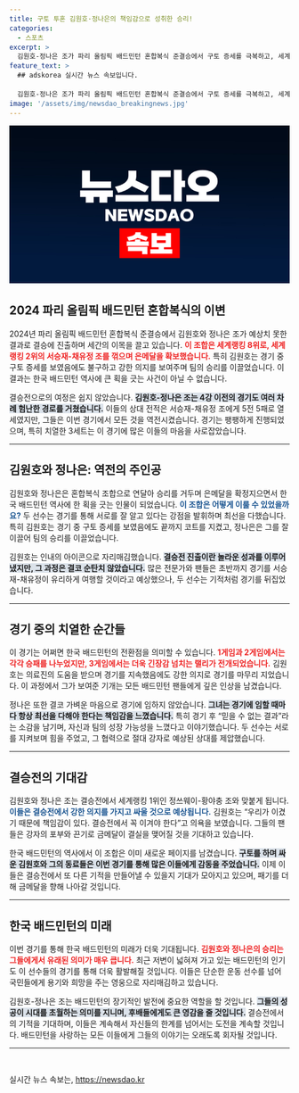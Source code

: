 ```yaml
---
title: 구토 투혼 김원호·정나은의 책임감으로 성취한 승리!
categories:
  - 스포츠
excerpt: >
  김원호-정나은 조가 파리 올림픽 배드민턴 혼합복식 준결승에서 구토 증세를 극복하고, 세계랭킹 2위 조를 제치고 결승에 진출! 16년 만의 메달 도전에서 역전의 드라마가 펼쳐졌다.
feature_text: >
  ## adskorea 실시간 뉴스 속보입니다.

  김원호-정나은 조가 파리 올림픽 배드민턴 혼합복식 준결승에서 구토 증세를 극복하고, 세계랭킹 2위 조를 제치고 결승에 진출! 16년 만의 메달 도전에서 역전의 드라마가 펼쳐졌다.
image: '/assets/img/newsdao_breakingnews.jpg'
---
```


<p><img src="/assets/img/newsdao_breakingnews.jpg" alt="adskorea 속보" /></p>

<h2 data-ke-size="size26">2024 파리 올림픽 배드민턴 혼합복식의 이변</h2>

<p data-ke-size="size16">2024년 파리 올림픽 배드민턴 혼합복식 준결승에서 김원호와 정나은 조가 예상치 못한 결과로 결승에 진출하며 세간의 이목을 끌고 있습니다. <b><span style="color: #ee2323;">이 조합은 세계랭킹 8위로, 세계랭킹 2위의 서승재-채유정 조를 꺾으며 은메달을 확보했습니다.</span></b> 특히 김원호는 경기 중 구토 증세를 보였음에도 불구하고 강한 의지를 보여주며 팀의 승리를 이끌었습니다. 이 결과는 한국 배드민턴 역사에 큰 획을 긋는 사건이 아닐 수 없습니다.</p>

<p data-ke-size="size16">결승전으로의 여정은 쉽지 않았습니다. <b><span style="background-color: #21538527;">김원호-정나은 조는 4강 이전의 경기도 여러 차례 험난한 경로를 거쳤습니다.</span></b> 이들의 상대 전적은 서승재-채유정 조에게 5전 5패로 열세였지만, 그들은 이번 경기에서 모든 것을 역전시켰습니다. 경기는 팽팽하게 진행되었으며, 특히 치열한 3세트는 이 경기에 많은 이들의 마음을 사로잡았습니다.</p>

<hr>

<h2 data-ke-size="size26">김원호와 정나은: 역전의 주인공</h2>

<p data-ke-size="size16">김원호와 정나은은 혼합복식 조합으로 연달아 승리를 거두며 은메달을 확정지으면서 한국 배드민턴 역사에 한 획을 긋는 인물이 되었습니다. <b><span style="color: #1a5490;">이 조합은 어떻게 이룰 수 있었을까요?</span></b> 두 선수는 경기를 통해 서로를 잘 알고 있다는 강점을 발휘하며 최선을 다했습니다. 특히 김원호는 경기 중 구토 증세를 보였음에도 끝까지 코트를 지켰고, 정나은은 그를 잘 이끌어 팀의 승리를 이끌었습니다.</p>

<p data-ke-size="size16">김원호는 인내의 아이콘으로 자리매김했습니다. <b><span style="background-color: #21538527;">결승전 진출이란 놀라운 성과를 이루어냈지만, 그 과정은 결코 순탄치 않았습니다.</span></b> 많은 전문가와 팬들은 초반까지 경기를 서승재-채유정이 유리하게 여행할 것이라고 예상했으나, 두 선수는 기적처럼 경기를 뒤집었습니다.</p>

<hr>

<h2 data-ke-size="size26">경기 중의 치열한 순간들</h2>

<p data-ke-size="size16">이 경기는 어쩌면 한국 배드민턴의 전환점을 의미할 수 있습니다. <b><span style="color: #ee2323;">1게임과 2게임에서는 각각 승패를 나누었지만, 3게임에서는 더욱 긴장감 넘치는 랠리가 전개되었습니다.</span></b> 김원호는 의료진의 도움을 받으며 경기를 지속했음에도 강한 의지로 경기를 마무리 지었습니다. 이 과정에서 그가 보여준 기개는 모든 배드민턴 팬들에게 깊은 인상을 남겼습니다.</p>

<p data-ke-size="size16">정나은 또한 결코 가벼운 마음으로 경기에 임하지 않았습니다. <b><span style="background-color: #21538527;">그녀는 경기에 임할 때마다 항상 최선을 다해야 한다는 책임감을 느꼈습니다.</span></b> 특히 경기 후 “믿을 수 없는 결과”라는 소감을 남기며, 자신과 팀의 성장 가능성을 느꼈다고 이야기했습니다. 두 선수는 서로를 지켜보며 힘을 주었고, 그 협력으로 절대 강자로 예상된 상대를 제압했습니다.</p>

<hr>

<h2 data-ke-size="size26">결승전의 기대감</h2>

<p data-ke-size="size16">김원호와 정나은 조는 결승전에서 세계랭킹 1위인 정쓰웨이-황야충 조와 맞붙게 됩니다. <b><span style="color: #1a5490;">이들은 결승전에서 강한 의지를 가지고 싸울 것으로 예상됩니다.</span></b> 김원호는 “우리가 이겼기 때문에 책임감이 있다. 결승전에서 꼭 이겨야 한다”고 의욕을 보였습니다. 그들의 팬들은 강자의 포부와 끈기로 금메달이 결실을 맺어질 것을 기대하고 있습니다.</p>

<p data-ke-size="size16">한국 배드민턴의 역사에서 이 조합은 이미 새로운 페이지를 남겼습니다. <b><span style="background-color: #21538527;">구토를 하며 싸운 김원호와 그의 동료들은 이번 경기를 통해 많은 이들에게 감동을 주었습니다.</span></b> 이제 이들은 결승전에서 또 다른 기적을 만들어낼 수 있을지 기대가 모아지고 있으며, 패기를 더해 금메달을 향해 나아갈 것입니다.</p>

<hr>

<h2 data-ke-size="size26">한국 배드민턴의 미래</h2>

<p data-ke-size="size16">이번 경기를 통해 한국 배드민턴의 미래가 더욱 기대됩니다. <b><span style="color: #ee2323;">김원호와 정나은의 승리는 그들에게서 유래된 의미가 매우 큽니다.</span></b> 최근 저변이 넓혀져 가고 있는 배드민턴의 인기도 이 선수들의 경기를 통해 더욱 활발해질 것입니다. 이들은 단순한 운동 선수를 넘어 국민들에게 용기와 희망을 주는 영웅으로 자리매김하고 있습니다.</p>

<p data-ke-size="size16">김원호-정나은 조는 배드민턴의 장기적인 발전에 중요한 역할을 할 것입니다. <b><span style="background-color: #21538527;">그들의 성공이 시대를 초월하는 의미를 지니며, 후배들에게도 큰 영감을 줄 것입니다.</span></b> 결승전에서의 기적을 기대하며, 이들은 계속해서 자신들의 한계를 넘어서는 도전을 계속할 것입니다. 배드민턴을 사랑하는 모든 이들에게 그들의 이야기는 오래도록 회자될 것입니다.</p>

<hr>

<p data-ke-size="size16">&nbsp;</p>
실시간 뉴스 속보는, <a href="https://newsdao.kr" rel="dofollow">https://newsdao.kr</a>



